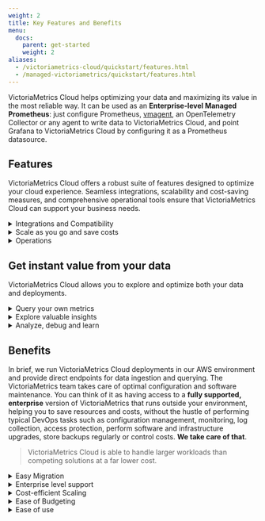```yaml
---
weight: 2
title: Key Features and Benefits
menu:
  docs:
    parent: get-started
    weight: 2
aliases:
  - /victoriametrics-cloud/quickstart/features.html
  - /managed-victoriametrics/quickstart/features.html
---
```


VictoriaMetrics Cloud helps optimizing your data and maximizing its value in the most reliable way. It can be used as an **Enterprise-level Managed Prometheus**: just configure Prometheus, [vmagent](/vmagent/), an OpenTelemetry Collector or any agent to write data to VictoriaMetrics Cloud, and point Grafana to VictoriaMetrics Cloud by configuring it as a Prometheus datasource.

## Features
VictoriaMetrics Cloud offers a robust suite of features designed to optimize your cloud experience. Seamless integrations, scalability and cost-saving measures, and comprehensive operational tools ensure that VictoriaMetrics Cloud can support your business needs.

<details>
<summary>Integrations and Compatibility</summary>

* **Observability protocols**: OpenTelemetry, InfluxDB, DataDog, NewRelic, OpenTSDB & Graphite.
* **Data visualization**: Use built-in [VictoriaMetrics UI](https://play.victoriametrics.com/) or integrate seamlessly with your current stack to query and visualize your data in [Grafana](https://grafana.com/) or [Perses](https://perses.dev).
* [**AWS PrivateLink**](https://aws.amazon.com/privatelink/): enabling even more secure communication with VictoriaMetrics Cloud deployments directly from your VPC.

![Integrations](/victoriametrics-cloud/get-started/features_integrations.webp)
<figcaption style="text-align: center; font-style: italic;">VictoriaMetrics Cloud Integrations</figcaption>

</details>

<details>
<summary>Scale as you go and save costs</summary>

* **Easy Scaling**: VictoriaMetrics Cloud deployments can be scaled up or down with just a few clicks in line with growth and needs.
* **Downsampling**: Lower your disk footprint (and save on storage costs!) by keeping fewer data points for historical data and speed up queries for it, while preserving high precision for your operational data.
* **Retention filters**: Configure a custom retention period on a team (tenant) level or time series level by using label filters so that unneeded time series are wiped out freeing up storage space for new metrics data enabling additional cost savings
* **Recording rules**: Improve query performance with recording rules, facilitating quicker data access & dashboard responsiveness.
</details>

<details>
<summary>Operations</summary>

* **Enterprise, managed VictoriaMetrics Solution**: Comes with all the proven features in VictoriaMetrics open source & Enterprise.
* **Single-node** & **Cluster** configurations with automatic software version and security updates.
* Built-in [Alerting & Recording](https://docs.victoriametrics.com/victoriametrics-cloud/alertmanager-setup-for-deployment/#configure-alerting-rules) rules execution. Define your rules & get immediate alerts as issues arise, enabling swift action & minimizing disruption to your users.
* Hosted [Alertmanager](https://docs.victoriametrics.com/victoriametrics-cloud/alertmanager-setup-for-deployment/) for sending notifications.
* **Isolated Deployments**: VictoriaMetrics Cloud provisions dedicated resources for your deployments, so you won’t encounter “noisy neighbors” problems as deployments do not compete for resources.
* **Multitenancy**: Easily serve multiple teams (tenants) with one Cluster deployment by having a dedicated namespace for each team.
* **Automated Backups**: Regular backup procedures are in place. Your data is automatically saved to a backup storage, so you can easily restore it when the need arises.
* **High-availability** & replication.
* **Reliability** & extraordinary performance with 99.95% SLA.
</details>

## Get instant value from your data

VictoriaMetrics Cloud allows you to explore and optimize both your data and deployments.

<details>
<summary>Query your own metrics</summary>

* Visualize your own data in graphs, table or json formats
* Combine several queries at the same time
* Prettify your queries to improve readability
* Autocomplete to help you writing queries
* Trace your queries to understand behavior

![Query](/victoriametrics-cloud/get-started/features_query.webp)
<figcaption style="text-align: center; font-style: italic;">Query your data with VictoriaMetrics Cloud</figcaption>

</details>

<details>
<summary>Explore valuable insights</summary>

* List your Prometheus metrics by Job and Instance
* Inspect your time series data cardinality to optimize usage and costs
* Discover top used or heaviest queries

![Cardinality](/victoriametrics-cloud/get-started/features_cardinality.webp)
<figcaption style="text-align: center; font-style: italic;">Understand your data with VictoriaMetrics Cloud</figcaption>
</details>

<details>
<summary>Analyze, debug and learn</summary>

* Trace and query analyzer to debug queries
* WITH templating for MetricsQL: functions, variables and filters
* Debug metrics relabling with easy-to-follow examples

![Traces](/victoriametrics-cloud/get-started/features_traces.webp)
<figcaption style="text-align: center; font-style: italic;">Debug your queries</figcaption>
</details>

## Benefits
In brief, we run VictoriaMetrics Cloud deployments in our AWS environment and provide direct endpoints
for data ingestion and querying. The VictoriaMetrics team takes care of optimal configuration and software
maintenance. You can think of it as having access to a **fully supported, enterprise** version of VictoriaMetrics
that runs outside your environment, helping you to save resources and costs, without the hustle of performing
typical DevOps tasks such as configuration management, monitoring, log collection, access protection, perform
software and infrastructure upgrades, store backups regularly or control costs. **We take care of that**.

> VictoriaMetrics Cloud is able to handle larger workloads than competing solutions at a far lower cost.

<details>
<summary>Easy Migration</summary>

* Migrate from costly & less scalable monitoring solutions such as Managed Prometheus service from AWS, GCP or Azure, InfluxDB Cloud, or your on-premises setup.
* Get higher data resolution with much higher cardinality.
* Run more complex queries.

</details>

<details>
<summary>Enterprise level support</summary>

Includes all VictoriaMetrics Enterprise Features Plus:

* Business days & hours support
* 8 hours response time for system impaired issues

</details>

<details>
<summary>Cost-efficient Scaling</summary>

* Only pay for the resources that you actually use (compute, disk and network).
* Downsampling and retention filters features enable additional cost-savings.

</details>

<details>
<summary>Ease of Budgeting</summary>

**No invoice surprises**: pick a tier at a fixed price. Our pricing model protects you from surprise overages coming from unexpected changes in workload such as spikes in data ingestion rate, cardinality explosions or accidental heavy queries.
</details>


<details>
<summary>Ease of use</summary>

The VictoriaMetrics team takes care of optimal configuration and handles all software maintenance, so you can focus on the monitoring.
</details>

